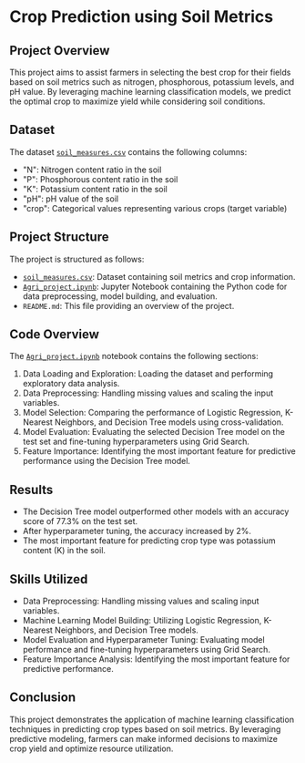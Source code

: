 # Crop Prediction using Soil Metrics

## Project Overview

This project aims to assist farmers in selecting the best crop for their fields based on soil metrics such as nitrogen, phosphorous, potassium levels, and pH value. By leveraging machine learning classification models, we predict the optimal crop to maximize yield while considering soil conditions.

## Dataset

The dataset [`soil_measures.csv`](https://github.com/Sophie-XL/Classification_Agri_Project/blob/631285fdd735d602e8839f19fad0523cba5b4d9b/soil_measures.csv) contains the following columns:

- "N": Nitrogen content ratio in the soil
- "P": Phosphorous content ratio in the soil
- "K": Potassium content ratio in the soil
- "pH": pH value of the soil
- "crop": Categorical values representing various crops (target variable)

## Project Structure

The project is structured as follows:

- [`soil_measures.csv`](https://github.com/Sophie-XL/Classification_Agri_Project/blob/631285fdd735d602e8839f19fad0523cba5b4d9b/soil_measures.csv): Dataset containing soil metrics and crop information.
- [`Agri_project.ipynb`](https://github.com/Sophie-XL/Classification_Agri_Project/blob/631285fdd735d602e8839f19fad0523cba5b4d9b/Agri_project.ipynb): Jupyter Notebook containing the Python code for data preprocessing, model building, and evaluation.
- `README.md`: This file providing an overview of the project.

## Code Overview

The [`Agri_project.ipynb`](https://github.com/Sophie-XL/Classification_Agri_Project/blob/631285fdd735d602e8839f19fad0523cba5b4d9b/Agri_project.ipynb) notebook contains the following sections:

1. Data Loading and Exploration: Loading the dataset and performing exploratory data analysis.
2. Data Preprocessing: Handling missing values and scaling the input variables.
3. Model Selection: Comparing the performance of Logistic Regression, K-Nearest Neighbors, and Decision Tree models using cross-validation.
4. Model Evaluation: Evaluating the selected Decision Tree model on the test set and fine-tuning hyperparameters using Grid Search.
5. Feature Importance: Identifying the most important feature for predictive performance using the Decision Tree model.

## Results

- The Decision Tree model outperformed other models with an accuracy score of 77.3% on the test set.
- After hyperparameter tuning, the accuracy increased by 2%.
- The most important feature for predicting crop type was potassium content (K) in the soil.

## Skills Utilized

- Data Preprocessing: Handling missing values and scaling input variables.
- Machine Learning Model Building: Utilizing Logistic Regression, K-Nearest Neighbors, and Decision Tree models.
- Model Evaluation and Hyperparameter Tuning: Evaluating model performance and fine-tuning hyperparameters using Grid Search.
- Feature Importance Analysis: Identifying the most important feature for predictive performance.

## Conclusion

This project demonstrates the application of machine learning classification techniques in predicting crop types based on soil metrics. By leveraging predictive modeling, farmers can make informed decisions to maximize crop yield and optimize resource utilization.
